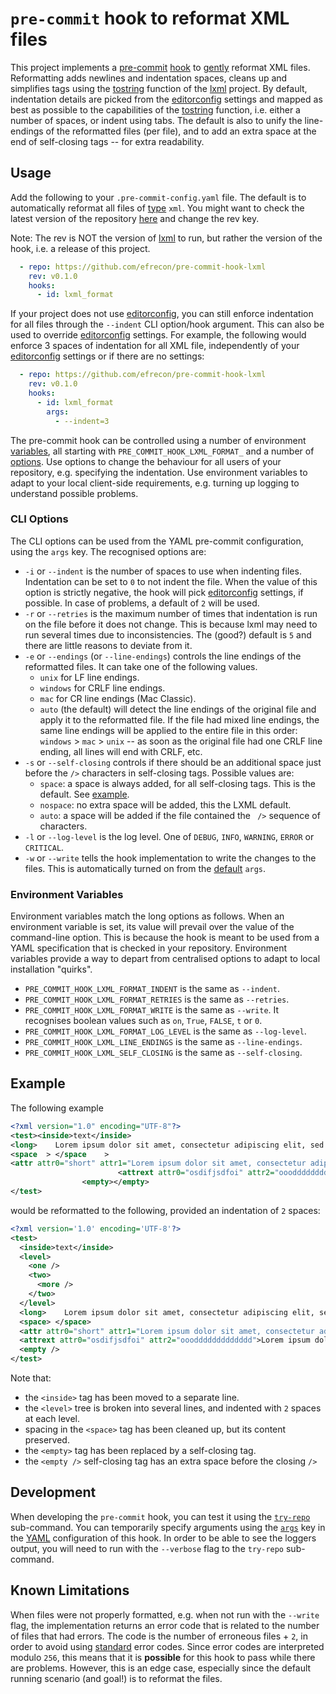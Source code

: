 # `pre-commit` hook to reformat XML files

This project implements a [pre-commit] [hook] to [gently](#example) reformat XML
files. Reformatting adds newlines and indentation spaces, cleans up and
simplifies tags using the [tostring] function of the [lxml] project. By default,
indentation details are picked from the [editorconfig] settings and mapped as
best as possible to the capabilities of the [tostring] function, i.e. either a
number of spaces, or indent using tabs. The default is also to unify the
line-endings of the reformatted files (per file), and to add an extra space at
the end of self-closing tags -- for extra readability.

  [pre-commit]: https://pre-commit.com/
  [hook]: ./.pre-commit-hooks.yaml
  [tostring]: https://lxml.de/api/lxml.etree-module.html#tostring
  [lxml]: https://lxml.de/
  [editorconfig]: https://editorconfig.org/

## Usage

Add the following to your `.pre-commit-config.yaml` file. The default is to
automatically reformat all files of [type] `xml`. You might want to check the
latest version of the repository [here] and change the rev key.

Note: The rev is NOT the version of [lxml] to run, but rather the version of the
hook, i.e. a release of this project.

```yaml
  - repo: https://github.com/efrecon/pre-commit-hook-lxml
    rev: v0.1.0
    hooks:
      - id: lxml_format
```

  [type]: https://pre-commit.com/#filtering-files-with-types
  [here]: https://github.com/efrecon/pre-commit-hook-lxml/releases

If your project does not use [editorconfig], you can still enforce indentation
for all files through the `--indent` CLI option/hook argument. This can also be
used to override [editorconfig] settings. For example, the following would
enforce 3 spaces of indentation for all XML file, independently of your
[editorconfig] settings or if there are no settings:

```yaml
  - repo: https://github.com/efrecon/pre-commit-hook-lxml
    rev: v0.1.0
    hooks:
      - id: lxml_format
        args:
          - --indent=3
```

The pre-commit hook can be controlled using a number of environment
[variables](#environment-variables), all starting with
`PRE_COMMIT_HOOK_LXML_FORMAT_` and a number of [options](#cli-options). Use
options to change the behaviour for all users of your repository, e.g.
specifying the indentation. Use environment variables to adapt to your local
client-side requirements, e.g. turning up logging to understand possible
problems.

### CLI Options

The CLI options can be used from the YAML pre-commit configuration, using the
`args` key. The recognised options are:

+ `-i` or `--indent` is the number of spaces to use when indenting files.
  Indentation can be set to `0` to not indent the file. When the value of this
  option is strictly negative, the hook will pick [editorconfig] settings, if
  possible. In case of problems, a default of `2` will be used.
+ `-r` or `--retries` is the maximum number of times that indentation is run on
  the file before it does not change. This is because lxml may need to run
  several times due to inconsistencies. The (good?) default is `5` and there are
  little reasons to deviate from it.
+ `-e` or `--endings` (or `--line-endings`) controls the line endings of the
  reformatted files. It can take one of the following values.
  - `unix` for LF line endings.
  - `windows` for CRLF line endings.
  - `mac` for CR line endings (Mac Classic).
  - `auto` (the default) will detect the line endings of the original file and
    apply it to the reformatted file. If the file had mixed line endings, the
    same line endings will be applied to the entire file in this order:
    `windows` > `mac` > `unix` -- as soon as the original file had one CRLF
    line ending, all lines will end with CRLF, etc.
+ `-s` or `--self-closing` controls if there should be an additional space just
  before the `/>` characters in self-closing tags. Possible values are:
  - `space`: a space is always added, for all self-closing tags. This is the
    default. See [example](#example).
  - `nospace`: no extra space will be added, this the LXML default.
  - `auto`: a space will be added if the file contained the ` />` sequence of
    characters.
+ `-l` or `--log-level` is the log level. One of `DEBUG`, `INFO`, `WARNING`,
  `ERROR` or `CRITICAL`.
+ `-w` or `--write` tells the hook implementation to write the changes to the
  files. This is automatically turned on from the
  [default](./.pre-commit-hooks.yaml) `args`.

### Environment Variables

Environment variables match the long options as follows. When an environment
variable is set, its value will prevail over the value of the command-line
option. This is because the hook is meant to be used from a YAML specification
that is checked in your repository. Environment variables provide a way to
depart from centralised options to adapt to local installation "quirks".

+ `PRE_COMMIT_HOOK_LXML_FORMAT_INDENT` is the same as `--indent`.
+ `PRE_COMMIT_HOOK_LXML_FORMAT_RETRIES` is the same as `--retries`.
+ `PRE_COMMIT_HOOK_LXML_FORMAT_WRITE` is the same as `--write`. It recognises
  boolean values such as `on`, `True`, `FALSE`, `t` or `0`.
+ `PRE_COMMIT_HOOK_LXML_FORMAT_LOG_LEVEL` is the same as `--log-level`.
+ `PRE_COMMIT_HOOK_LXML_LINE_ENDINGS` is the same as `--line-endings`.
+ `PRE_COMMIT_HOOK_LXML_SELF_CLOSING` is the same as `--self-closing`.

## Example

The following example

```xml
<?xml version="1.0" encoding="UTF-8"?>
<test><inside>text</inside>
<long>    Lorem ipsum dolor sit amet, consectetur adipiscing elit, sed do eiusmod tempor incididunt ut labore et dolore magna aliqua. Ut enim ad minim veniam, quis nostrud exercitation ullamco laboris nisi ut aliquip ex ea commodo consequat. Duis aute irure dolor in reprehenderit in voluptate velit esse cillum dolore eu fugiat nulla pariatur. Excepteur sint occaecat cupidatat non proident, sunt in culpa qui officia deserunt mollit anim id est laborum.</long>
<space  > </space    >
<attr attr0="short" attr1="Lorem ipsum dolor sit amet, consectetur adipiscing elit, sed do eiusmod tempor incididunt ut labore et dolore magna aliqua. Ut enim ad minim veniam, quis nostrud" attr2="exercitation ullamco laboris nisi ut aliquip ex ea commodo consequat. Duis aute irure dolor in reprehenderit in voluptate velit esse cillum dolore eu fugiat nulla pariatur. Excepteur sint occaecat cupidatat non proident, sunt in culpa qui officia deserunt mollit anim id est laborum"/>
                        <attrext attr0="osdifjsdfoi" attr2="oooddddddddddddd">Lorem ipsum dolor sit amet, consectetur adipiscing elit, sed do eiusmod tempor incididunt labore et dolore magna aliqua. Ut enim ad minim veniam, quis nostrud</attrext>
                <empty></empty>
</test>
```

would be reformatted to the following, provided an indentation of `2` spaces:

```xml
<?xml version='1.0' encoding='UTF-8'?>
<test>
  <inside>text</inside>
  <level>
    <one />
    <two>
      <more />
    </two>
  </level>
  <long>    Lorem ipsum dolor sit amet, consectetur adipiscing elit, sed do eiusmod tempor incididunt ut labore et dolore magna aliqua. Ut enim ad minim veniam, quis nostrud exercitation ullamco laboris nisi ut aliquip ex ea commodo consequat. Duis aute irure dolor in reprehenderit in voluptate velit esse cillum dolore eu fugiat nulla pariatur. Excepteur sint occaecat cupidatat non proident, sunt in culpa qui officia deserunt mollit anim id est laborum.</long>
  <space> </space>
  <attr attr0="short" attr1="Lorem ipsum dolor sit amet, consectetur adipiscing elit, sed do eiusmod tempor incididunt ut labore et dolore magna aliqua. Ut enim ad minim veniam, quis nostrud" attr2="exercitation ullamco laboris nisi ut aliquip ex ea commodo consequat. Duis aute irure dolor in reprehenderit in voluptate velit esse cillum dolore eu fugiat nulla pariatur. Excepteur sint occaecat cupidatat non proident, sunt in culpa qui officia deserunt mollit anim id est laborum" />
  <attrext attr0="osdifjsdfoi" attr2="oooddddddddddddd">Lorem ipsum dolor sit amet, consectetur adipiscing elit, sed do eiusmod tempor incididunt labore et dolore magna aliqua. Ut enim ad minim veniam, quis nostrud</attrext>
  <empty />
</test>
```

Note that:

+ the `<inside>` tag has been moved to a separate line.
+ the `<level>` tree is broken into several lines, and indented with `2` spaces
  at each level.
+ spacing in the `<space>` tag has been cleaned up, but its content preserved.
+ the `<empty>` tag has been replaced by a self-closing tag.
+ the `<empty />` self-closing tag has an extra space before the closing `/>`

## Development

When developing the `pre-commit` hook, you can test it using the
[`try-repo`][try-repo] sub-command. You can temporarily specify arguments using
the [`args`][hook-args] key in the [YAML](./.pre-commit-hooks.yaml)
configuration of this hook. In order to be able to see the loggers output, you
will need to run with the `--verbose` flag to the `try-repo` sub-command.

  [try-repo]: https://pre-commit.com/#pre-commit-try-repo
  [hook-args]: https://pre-commit.com/#hooks-args

## Known Limitations

When files were not properly formatted, e.g. when not run with the `--write`
flag, the implementation returns an error code that is related to the number of
files that had errors. The code is the number of erroneous files + `2`, in order
to avoid using [standard] error codes. Since error codes are interpreted modulo
`256`, this means that it is **possible** for this hook to pass while there are
problems. However, this is an edge case, especially since the default running
scenario (and goal!) is to reformat the files.

  [standard]: https://tldp.org/LDP/abs/html/exitcodes.html
